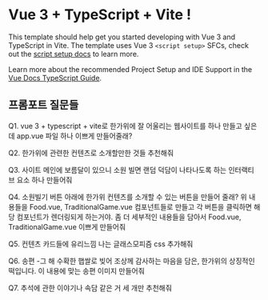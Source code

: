 # Vue 3 + TypeScript + Vite !

This template should help get you started developing with Vue 3 and TypeScript in Vite. The template uses Vue 3 `<script setup>` SFCs, check out the [script setup docs](https://v3.vuejs.org/api/sfc-script-setup.html#sfc-script-setup) to learn more.

Learn more about the recommended Project Setup and IDE Support in the [Vue Docs TypeScript Guide](https://vuejs.org/guide/typescript/overview.html#project-setup).

## 프롬포트 질문들

Q1. vue 3 + typescript + vite로 한가위에 잘 어울리는 웹사이트를 하나 만들고 싶은데 app.vue 파일 하나 이쁘게 만들어줄래?

Q2. 한가위에 관련한 컨텐츠로 소개할만한 것들 추천해줘

Q3. 사이트 메인에 보름달이 있으니 소원 빌면 랜덤 덕담이 나타나도록 하는 인터랙티브 요소 하나 만들어줘

Q4. 소원빌기 버튼 아래에 한가위 컨텐츠를 소개할 수 있는 버튼을 만들어 줄래? 위 내용들을 Food.vue, TraditionalGame.vue 컴포넌트들로 만들고 각 버튼을 클릭하면 해당 컴포넌트가 렌더링되게 하는거야. 좀 더 세부적인 내용들을 담아서 Food.vue, TraditionalGame.vue 이쁘게 만들어줘

Q5. 컨텐츠 카드들에 유리느낌 나는 글래스모피즘 css 추가해줘

Q6. 송편 -그 해 수확한 햅쌀로 빚어 조상께 감사하는 마음을 담은, 한가위의 상징적인 떡입니다. 이 내용에 맞는 송편 이미지 만들어줘

Q7. 추석에 관한 이야기나 속담 같은 거 세 개만 추천해줘
